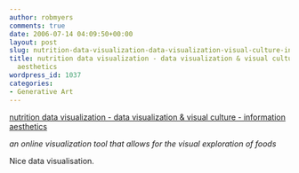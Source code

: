 ```yaml
---
author: robmyers
comments: true
date: 2006-07-14 04:09:50+00:00
layout: post
slug: nutrition-data-visualization-data-visualization-visual-culture-information-aesthetics
title: nutrition data visualization - data visualization & visual culture - information
  aesthetics
wordpress_id: 1037
categories:
- Generative Art
---
```


[nutrition data visualization - data visualization & visual culture - information aesthetics](http://infosthetics.com/archives/2006/07/nutrition_data_visualization.html)  
  
_an online visualization tool that allows for the visual exploration of foods_  
  
Nice data visualisation.  


